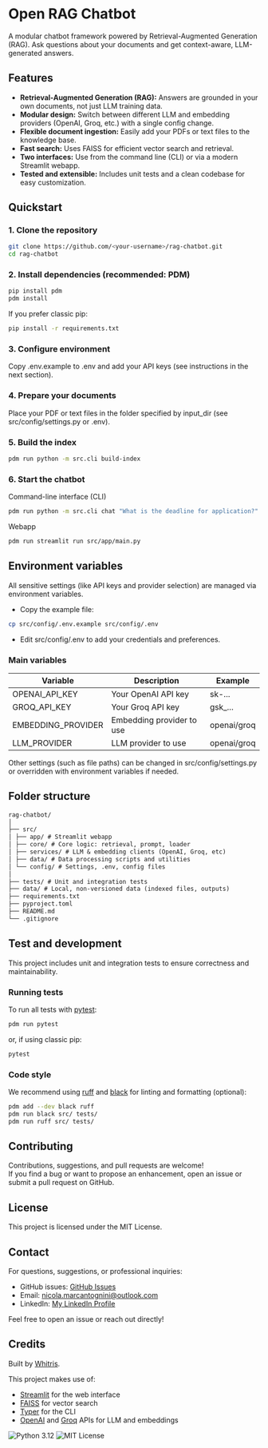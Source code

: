 # Open RAG Chatbot

A modular chatbot framework powered by Retrieval-Augmented Generation (RAG).
Ask questions about your documents and get context-aware, LLM-generated answers.

## Features

- **Retrieval-Augmented Generation (RAG):** Answers are grounded in your own documents, not just LLM training data.
- **Modular design:** Switch between different LLM and embedding providers (OpenAI, Groq, etc.) with a single config change.
- **Flexible document ingestion:** Easily add your PDFs or text files to the knowledge base.
- **Fast search:** Uses FAISS for efficient vector search and retrieval.
- **Two interfaces:** Use from the command line (CLI) or via a modern Streamlit webapp.
- **Tested and extensible:** Includes unit tests and a clean codebase for easy customization.

## Quickstart

### 1. Clone the repository

```bash
git clone https://github.com/<your-username>/rag-chatbot.git
cd rag-chatbot
```

### 2. Install dependencies (recommended: PDM)

```bash
pip install pdm
pdm install
```

If you prefer classic pip:

```bash
pip install -r requirements.txt
```

### 3. Configure environment
Copy .env.example to .env and add your API keys (see instructions in the next section).

### 4. Prepare your documents
Place your PDF or text files in the folder specified by input_dir (see src/config/settings.py or .env).

### 5. Build the index

```bash
pdm run python -m src.cli build-index
```

### 6. Start the chatbot

Command-line interface (CLI)
```bash
pdm run python -m src.cli chat "What is the deadline for application?"
```

Webapp
```bash
pdm run streamlit run src/app/main.py
```

## Environment variables

All sensitive settings (like API keys and provider selection) are managed via environment variables.

- Copy the example file:
```bash
cp src/config/.env.example src/config/.env
```
- Edit src/config/.env to add your credentials and preferences.

### Main variables  
| Variable             | Description                       | Example      |
|----------------------|-----------------------------------|--------------|
| OPENAI_API_KEY       | Your OpenAI API key               | sk-...       |
| GROQ_API_KEY         | Your Groq API key                 | gsk_...      |
| EMBEDDING_PROVIDER   | Embedding provider to use         | openai/groq  |
| LLM_PROVIDER         | LLM provider to use               | openai/groq  |


Other settings (such as file paths) can be changed in src/config/settings.py or overridden with environment variables if needed.

## Folder structure

```markdown
rag-chatbot/
│
├── src/
│ ├── app/ # Streamlit webapp
│ ├── core/ # Core logic: retrieval, prompt, loader
│ ├── services/ # LLM & embedding clients (OpenAI, Groq, etc)
│ ├── data/ # Data processing scripts and utilities
│ └── config/ # Settings, .env, config files
│
├── tests/ # Unit and integration tests
├── data/ # Local, non-versioned data (indexed files, outputs)
├── requirements.txt
├── pyproject.toml
├── README.md
└── .gitignore
```

## Test and development

This project includes unit and integration tests to ensure correctness and maintainability.

### Running tests

To run all tests with [pytest](https://pytest.org/):

```bash
pdm run pytest
```

or, if using classic pip:

```bash
pytest
```

### Code style

We recommend using [ruff](https://docs.astral.sh/ruff/) and [black](https://black.readthedocs.io/en/stable/) for linting and formatting (optional):

```bash
pdm add --dev black ruff
pdm run black src/ tests/
pdm run ruff src/ tests/
```

## Contributing

Contributions, suggestions, and pull requests are welcome!  
If you find a bug or want to propose an enhancement, open an issue or submit a pull request on GitHub.

## License

This project is licensed under the MIT License.

## Contact

For questions, suggestions, or professional inquiries:

- GitHub issues: [GitHub Issues](https://github.com/whitris/open-rag-chatbot/issues)
- Email: <nicola.marcantognini@outlook.com>
- LinkedIn: [My LinkedIn Profile](https://www.linkedin.com/in/nicola-marcantognini/)

Feel free to open an issue or reach out directly!

## Credits

Built by [Whitris](https://github.com/Whitris).

This project makes use of:
- [Streamlit](https://streamlit.io/) for the web interface
- [FAISS](https://github.com/facebookresearch/faiss) for vector search
- [Typer](https://typer.tiangolo.com/) for the CLI
- [OpenAI](https://platform.openai.com/) and [Groq](https://console.groq.com/) APIs for LLM and embeddings


![Python 3.12](https://img.shields.io/badge/python-3.12-blue.svg)
![MIT License](https://img.shields.io/badge/license-MIT-green.svg)

